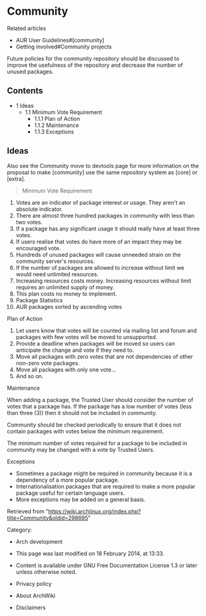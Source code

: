 Community
=========

Related articles

-   AUR User Guidelines#[community]
-   Getting involved#Community projects

Future policies for the community repository should be discussed to
improve the usefulness of the repository and decrease the number of
unused packages.

Contents
--------

-   1 Ideas
    -   1.1 Minimum Vote Requirement
        -   1.1.1 Plan of Action
        -   1.1.2 Maintenance
        -   1.1.3 Exceptions

Ideas
-----

Also see the Community move to devtools page for more information on the
proposal to make [community] use the same repository system as [core] or
[extra].

> Minimum Vote Requirement

1.  Votes are an indicator of package interest or usage. They aren't an
    absolute indicator.
2.  There are almost three hundred packages in community with less than
    two votes.
3.  If a package has any significant usage it should really have at
    least three votes.
4.  If users realise that votes do have more of an impact they may be
    encouraged vote.
5.  Hundreds of unused packages will cause unneeded strain on the
    community server's resources.
6.  If the number of packages are allowed to increase without limit we
    would need unlimited resources.
7.  Increasing resources costs money. Increasing resources without limit
    requires an unlimited supply of money.
8.  This plan costs no money to implement.
9.  Package Statistics
10. AUR packages sorted by ascending votes

Plan of Action

1.  Let users know that votes will be counted via mailing list and forum
    and packages with few votes will be moved to unsupported.
2.  Provide a deadline when packages will be moved so users can
    anticipate the change and vote if they need to.
3.  Move all packages with zero votes that are not dependencies of other
    non-zero vote packages.
4.  Move all packages with only one vote...
5.  And so on.

Maintenance

When adding a package, the Trusted User should consider the number of
votes that a package has. If the package has a low number of votes (less
than three (3)) then it should not be included in community.

Community should be checked periodically to ensure that it does not
contain packages with votes below the minimum requirement.

The minimum number of votes required for a package to be included in
community may be changed with a vote by Trusted Users.

Exceptions

-   Sometimes a package might be required in community because it is a
    dependency of a more popular package.
-   Internationalisation packages that are required to make a more
    popular package useful for certain language users.
-   More exceptions may be added on a general basis.

Retrieved from
"https://wiki.archlinux.org/index.php?title=Community&oldid=298695"

Category:

-   Arch development

-   This page was last modified on 18 February 2014, at 13:33.
-   Content is available under GNU Free Documentation License 1.3 or
    later unless otherwise noted.
-   Privacy policy
-   About ArchWiki
-   Disclaimers
